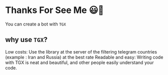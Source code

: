 # Thanks For See Me 😃🖤

You can create a bot with `TGX`

## why use `TGX`?

Low costs: Use the library at the server of the filtering telegram countries (example : Iran and Russia) at the best rate
Readable and easy: Writing code with TGX is neat and beautiful, and other people easily understand your code.


